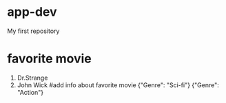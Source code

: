 # app-dev
My first repository
# favorite movie
1. Dr.Strange
2. John Wick
#add info about favorite movie
{"Genre": "Sci-fi"}
{"Genre": "Action"}
